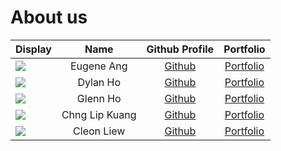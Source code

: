 # About us

Display |      Name      |              Github Profile              | Portfolio 
--------|:--------------:|:----------------------------------------:|:---------:
![](https://avatars.githubusercontent.com/u/88082498?s=400&v=4) |   Eugene Ang   |   [Github](https://github.com/EangJS)    | [Portfolio](team/eangjs.md)
![](https://avatars.githubusercontent.com/u/60569243?v=4) |    Dylan Ho    | [Github](https://github.com/ChubbsBunns) | [Portfolio](team/dylan.md)
![](https://avatars.githubusercontent.com/u/88625158?s=400&v=4) |    Glenn Ho    |    [Github](https://github.com/ghzr0)    | [Portfolio](team/ghzr0.md)
![](https://avatars.githubusercontent.com/u/88496677?s=400&v=4) | Chng Lip Kuang |  [Github](https://github.com/L-K-Chng)   | [Portfolio](team/l-k-chng.md)
![](https://avatars.githubusercontent.com/u/88496677?s=400&v=4) |   Cleon Liew   |  [Github](https://github.com/Khulon)   | [Portfolio](team/khulon.md)
